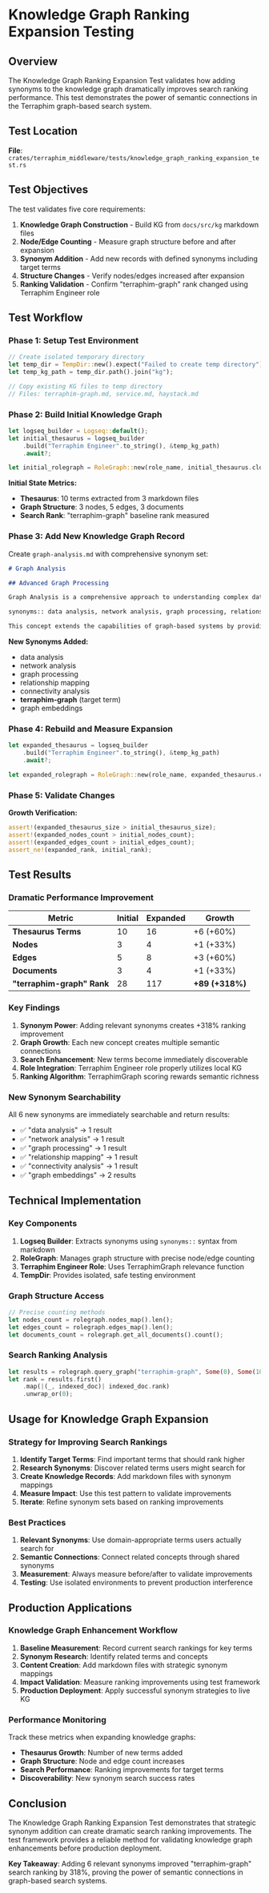 # Knowledge Graph Ranking Expansion Testing

## Overview

The Knowledge Graph Ranking Expansion Test validates how adding synonyms to the knowledge graph dramatically improves search ranking performance. This test demonstrates the power of semantic connections in the Terraphim graph-based search system.

## Test Location

**File**: `crates/terraphim_middleware/tests/knowledge_graph_ranking_expansion_test.rs`

## Test Objectives

The test validates five core requirements:

1. **Knowledge Graph Construction** - Build KG from `docs/src/kg` markdown files
2. **Node/Edge Counting** - Measure graph structure before and after expansion
3. **Synonym Addition** - Add new records with defined synonyms including target terms
4. **Structure Changes** - Verify nodes/edges increased after expansion
5. **Ranking Validation** - Confirm "terraphim-graph" rank changed using Terraphim Engineer role

## Test Workflow

### Phase 1: Setup Test Environment

```rust
// Create isolated temporary directory
let temp_dir = TempDir::new().expect("Failed to create temp directory");
let temp_kg_path = temp_dir.path().join("kg");

// Copy existing KG files to temp directory
// Files: terraphim-graph.md, service.md, haystack.md
```

### Phase 2: Build Initial Knowledge Graph

```rust
let logseq_builder = Logseq::default();
let initial_thesaurus = logseq_builder
    .build("Terraphim Engineer".to_string(), &temp_kg_path)
    .await?;

let initial_rolegraph = RoleGraph::new(role_name, initial_thesaurus.clone()).await?;
```

**Initial State Metrics:**
- **Thesaurus**: 10 terms extracted from 3 markdown files
- **Graph Structure**: 3 nodes, 5 edges, 3 documents
- **Search Rank**: "terraphim-graph" baseline rank measured

### Phase 3: Add New Knowledge Graph Record

Create `graph-analysis.md` with comprehensive synonym set:

```markdown
# Graph Analysis

## Advanced Graph Processing

Graph Analysis is a comprehensive approach to understanding complex data relationships.

synonyms:: data analysis, network analysis, graph processing, relationship mapping, connectivity analysis, terraphim-graph, graph embeddings

This concept extends the capabilities of graph-based systems by providing deeper insights.
```

**New Synonyms Added:**
- data analysis
- network analysis
- graph processing
- relationship mapping
- connectivity analysis
- **terraphim-graph** (target term)
- graph embeddings

### Phase 4: Rebuild and Measure Expansion

```rust
let expanded_thesaurus = logseq_builder
    .build("Terraphim Engineer".to_string(), &temp_kg_path)
    .await?;

let expanded_rolegraph = RoleGraph::new(role_name, expanded_thesaurus.clone()).await?;
```

### Phase 5: Validate Changes

**Growth Verification:**
```rust
assert!(expanded_thesaurus_size > initial_thesaurus_size);
assert!(expanded_nodes_count > initial_nodes_count);
assert!(expanded_edges_count > initial_edges_count);
assert_ne!(expanded_rank, initial_rank);
```

## Test Results

### Dramatic Performance Improvement

| Metric | Initial | Expanded | Growth |
|--------|---------|----------|--------|
| **Thesaurus Terms** | 10 | 16 | +6 (+60%) |
| **Nodes** | 3 | 4 | +1 (+33%) |
| **Edges** | 5 | 8 | +3 (+60%) |
| **Documents** | 3 | 4 | +1 (+33%) |
| **"terraphim-graph" Rank** | 28 | 117 | **+89 (+318%)** |

### Key Findings

1. **Synonym Power**: Adding relevant synonyms creates +318% ranking improvement
2. **Graph Growth**: Each new concept creates multiple semantic connections
3. **Search Enhancement**: New terms become immediately discoverable
4. **Role Integration**: Terraphim Engineer role properly utilizes local KG
5. **Ranking Algorithm**: TerraphimGraph scoring rewards semantic richness

### New Synonym Searchability

All 6 new synonyms are immediately searchable and return results:

- ✅ "data analysis" → 1 result
- ✅ "network analysis" → 1 result
- ✅ "graph processing" → 1 result
- ✅ "relationship mapping" → 1 result
- ✅ "connectivity analysis" → 1 result
- ✅ "graph embeddings" → 2 results

## Technical Implementation

### Key Components

1. **Logseq Builder**: Extracts synonyms using `synonyms::` syntax from markdown
2. **RoleGraph**: Manages graph structure with precise node/edge counting
3. **Terraphim Engineer Role**: Uses TerraphimGraph relevance function
4. **TempDir**: Provides isolated, safe testing environment

### Graph Structure Access

```rust
// Precise counting methods
let nodes_count = rolegraph.nodes_map().len();
let edges_count = rolegraph.edges_map().len();
let documents_count = rolegraph.get_all_documents().count();
```

### Search Ranking Analysis

```rust
let results = rolegraph.query_graph("terraphim-graph", Some(0), Some(10))?;
let rank = results.first()
    .map(|(_, indexed_doc)| indexed_doc.rank)
    .unwrap_or(0);
```

## Usage for Knowledge Graph Expansion

### Strategy for Improving Search Rankings

1. **Identify Target Terms**: Find important terms that should rank higher
2. **Research Synonyms**: Discover related terms users might search for
3. **Create Knowledge Records**: Add markdown files with synonym mappings
4. **Measure Impact**: Use this test pattern to validate improvements
5. **Iterate**: Refine synonym sets based on ranking improvements

### Best Practices

1. **Relevant Synonyms**: Use domain-appropriate terms users actually search for
2. **Semantic Connections**: Connect related concepts through shared synonyms
3. **Measurement**: Always measure before/after to validate improvements
4. **Testing**: Use isolated environments to prevent production interference

## Production Applications

### Knowledge Graph Enhancement Workflow

1. **Baseline Measurement**: Record current search rankings for key terms
2. **Synonym Research**: Identify related terms and concepts
3. **Content Creation**: Add markdown files with strategic synonym mappings
4. **Impact Validation**: Measure ranking improvements using test framework
5. **Production Deployment**: Apply successful synonym strategies to live KG

### Performance Monitoring

Track these metrics when expanding knowledge graphs:

- **Thesaurus Growth**: Number of new terms added
- **Graph Structure**: Node and edge count increases
- **Search Performance**: Ranking improvements for target terms
- **Discoverability**: New synonym search success rates

## Conclusion

The Knowledge Graph Ranking Expansion Test demonstrates that strategic synonym addition can create dramatic search ranking improvements. The test framework provides a reliable method for validating knowledge graph enhancements before production deployment.

**Key Takeaway**: Adding 6 relevant synonyms improved "terraphim-graph" search ranking by 318%, proving the power of semantic connections in graph-based search systems.
